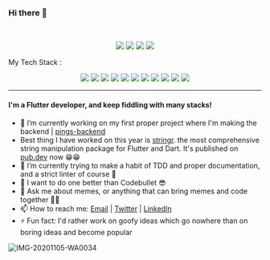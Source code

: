 ### Hi there 👋
<br>

<p align = "center">
  <img src = "https://github-readme-stats.vercel.app/api?username=Chinmay-KB&show_icons=true&theme=radical&layout=compact">
  <img src = "https://github-readme-stats.vercel.app/api/top-langs/?username=Chinmay-KB&hide=css,html&theme=tokyonight&layout=compact">
  <img src = "https://github-profile-trophy.vercel.app/?username=Chinmay-KB&theme=onedark">
  <img src = "https://github-readme-streak-stats.herokuapp.com/?user=Chinmay-KB">

</p>

My Tech Stack :<p align = "center">
  <img src="https://img.shields.io/badge/Flutter%20-%2314354C.svg?&style=for-the-badge&logo=Flutter&logoColor=white"/> 
  <img src="https://img.shields.io/badge/Dart%20-%2300599C.svg?&style=for-the-badge&logo=Dart&logoColor=white"/> 
  <img src="https://img.shields.io/badge/Java%20-%2300599C.svg?&style=for-the-badge&logo=Java&logoColor=white"/> 
  <img src="https://img.shields.io/badge/Probot%20-%2300599C.svg?&style=for-the-badge&logo=Probot&logoColor=white"/> 
  <img src="https://img.shields.io/badge/Processing%20-%23000.svg?&style=for-the-badge&logo=processing&logoColor=white"/> 
  <img src="https://img.shields.io/badge/git%20-%23F05033.svg?&style=for-the-badge&logo=git&logoColor=white"/> 
  <img src="https://img.shields.io/badge/Python%20-%23FF9900.svg?&style=for-the-badge&logo=python&logoColor=white"/> 
  <img src="https://img.shields.io/badge/Firebase%20-%23430098.svg?&style=for-the-badge&logo=Firebase&logoColor=white"/> 
  <img src="https://img.shields.io/badge/GPT2%20-%23430098.svg?&style=for-the-badge&logo=GPT2&logoColor=white"/>
  <img src="https://img.shields.io/badge/JavaScript%20-%23430098.svg?&style=for-the-badge&logo=javascript&logoColor=white"/>
  ![](https://komarev.com/ghpvc/?username=Chinmay-KB&style=flat-square)

</p>

---





#### I'm a Flutter developer, and keep fiddling with many stacks!


- 🔭 I’m currently working on my first proper project where I'm making the backend | [pings-backend](https://github.com/Chinmay-KB/pings-backend)
- Best thing I have worked on this year is [stringr](https://github.com/Chinmay-KB/stringr). the most comprehensive string manipulation package for Flutter and Dart. It's published on [pub.dev](https://pub.dev/packages/stringr) now 😁😁
- 🌱 I’m currently trying to make a habit of TDD and proper documentation, and a strict linter of course 💪
- 👯 I want to do one better than Codebullet 😎
- 💬 Ask me about memes, or anything that can bring memes and code together 🥳🥳
- 📫 How to reach me: [Email](chinmay.kabi@live.com) | [Twitter](https://twitter.com/ChinuKabi) | [LinkedIn](https://www.linkedin.com/in/chinmaykabi/)
- ⚡ Fun fact: I'd rather work on goofy ideas which go nowhere than on boring ideas and become popular

![IMG-20201105-WA0034](https://user-images.githubusercontent.com/13520364/111826267-7e831780-890e-11eb-813b-ac623c5907ae.jpg)
